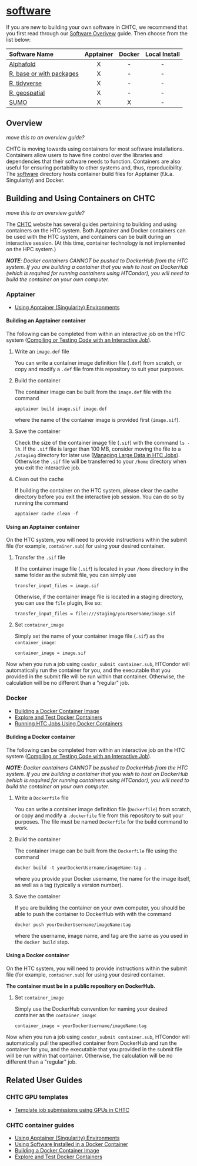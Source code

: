 # [software](/software/)

If you are new to building your own software in CHTC, we recommend that you 
first read through our [Software Overivew]() guide. Then choose from the list 
below: 

| Software Name | Apptainer | Docker | Local Install | 
| :--- | :---: | :---: | :---: |
| [Alphafold](AlphaFold) | X | - | - | 
| [R, base or with packages](R/base-R) | X | - | - | 
| [R, tidyverse](R/tidyverse) | X | - | - | 
| [R, geospatial](R/geospatial) | X | - | - | 
| [SUMO](SUMO) | X | X | - | 

## Overview

*move this to an overview guide?*

CHTC is moving towards using containers for most software installations.
Containers allow users to have fine control over the libraries and dependencies that their software needs to function.
Containers are also useful for ensuring portability to other systems and, thus, reproducibility.
The [software](/software/) directory hosts container build files for Apptainer (f.k.a. Singularity) and Docker.

## Building and Using Containers on CHTC

*move this to an overview guide?*

The [CHTC](https://chtc.cs.wisc.edu) website has several guides pertaining to building and using containers on the 
HTC system.
Both Apptainer and Docker containers can be used with the HTC system, and containers can be built during an 
interactive session.
(At this time, container technology is not implemented on the HPC system.)

***NOTE**: Docker containers CANNOT be pushed to DockerHub from the HTC system.
If you are building a container that you wish to host on DockerHub (which is required for running containers using 
HTCondor), you will need to build the container on your own computer.*

### Apptainer

* [Using Apptainer \(Singularity\) Environments](https://chtc.cs.wisc.edu/uw-research-computing/singularity-htc)

#### Building an Apptainer container

The following can be completed from within an interactive job on the HTC system 
([Compiling or Testing Code with an Interactive Job](https://chtc.cs.wisc.edu/uw-research-computing/inter-submit)).

1. Write an `image.def` file

   You can write a container image definition file (`.def`) from scratch, or copy and modify a `.def` file from 
   this repository to suit your purposes.

2. Build the container

   The container image can be built from the `image.def` file with the command
   ```
   apptainer build image.sif image.def
   ```
   where the name of the container image is provided first (`image.sif`).
   
3. Save the container

   Check the size of the container image file (`.sif`) with the command `ls -lh`. 
   If the `.sif` file is larger than 100 MB, consider moving the file to a `/staging` directory for later use 
   ([Managing Large Data in HTC Jobs](https://chtc.cs.wisc.edu/uw-research-computing/file-avail-largedata)).
   Otherwise the `.sif` file will be transferred to your `/home` directory when you exit the interactive job.
   
4. Clean out the cache

   If building the container on the HTC system, please clear the cache directory before you exit the interactive
   job session.
   You can do so by running the command
   ```
   apptainer cache clean -f
   ```
   
#### Using an Apptainer container

On the HTC system, you will need to provide instructions within the submit file (for example, `container.sub`) 
for using your desired container.

1. Transfer the `.sif` file

   If the container image file (`.sif`) is located in your `/home` directory in the same folder as the submit file, 
   you can simply use
   ```
   transfer_input_files = image.sif
   ```
   Otherwise, if the container image file is located in a staging directory, you can use the `file` plugin, like so:
   ```
   transfer_input_files = file:///staging/yourUsername/image.sif
   ```
   
2. Set `container_image`

   Simply set the name of your container image file (`.sif`) as the `container_image`:
   ```
   container_image = image.sif
   ```

Now when you run a job using `condor_submit container.sub`, HTCondor will automatically run the container for you,
and the executable that you provided in the submit file will be run within that container.
Otherwise, the calculation will be no different than a "regular" job.

### Docker

* [Building a Docker Container Image](https://chtc.cs.wisc.edu/uw-research-computing/docker-build)
* [Explore and Test Docker Containers](https://chtc.cs.wisc.edu/uw-research-computing/docker-test)
* [Running HTC Jobs Using Docker Containers](https://chtc.cs.wisc.edu/uw-research-computing/docker-jobs)

#### Building a Docker container

The following can be completed from within an interactive job on the HTC system 
([Compiling or Testing Code with an Interactive Job](https://chtc.cs.wisc.edu/uw-research-computing/inter-submit)).

***NOTE**: Docker containers CANNOT be pushed to DockerHub from the HTC system.
If you are building a container that you wish to host on DockerHub (which is required for running containers using 
HTCondor), you will need to build the container on your own computer.*

1. Write a `Dockerfile` file

   You can write a container image definition file (`Dockerfile`) from scratch, or copy and modify a `.dockerfile` file 
   from this repository to suit your purposes.
   The file must be named `Dockerfile` for the build command to work.
   
2. Build the container

   The container image can be built from the `Dockerfile` file using the command
   ```
   docker build -t yourDockerUsername/imageName:tag .
   ```
   where you provide your Docker username, the name for the image itself, as well as a tag (typically a version number).
   
3. Save the container

   If you are building the container on your own computer, you should be able to push the container to DockerHub with
   with the command
   ```
   docker push yourDockerUsername/imageName:tag
   ```
   where the username, image name, and tag are the same as you used in the `docker build` step.
   
#### Using a Docker container

On the HTC system, you will need to provide instructions within the submit file (for example, `container.sub`) 
for using your desired container.

**The container must be in a public repository on DockerHub.**
   
1. Set `container_image`

   Simply use the DockerHub convention for naming your desired container as the `container_image`:
   ```
   container_image = yourDockerUsername/imageName:tag
   ```

Now when you run a job using `condor_submit container.sub`, HTCondor will automatically pull the specified container
from DockerHub and run the container for you, and the executable that you provided in the submit file will be run 
within that container.
Otherwise, the calculation will be no different than a "regular" job.

## Related User Guides

### CHTC GPU templates

- [Template job submissions using GPUs in CHTC](https://github.com/CHTC/templates-GPUs)

### CHTC container guides

- [Using Apptainer (Singularity) Environments](https://chtc.cs.wisc.edu/uw-research-computing/singularity-htc)
- [Using Software Installed in a Docker Container](https://chtc.cs.wisc.edu/uw-research-computing/docker-jobs)
- [Building a Docker Container Image](https://chtc.cs.wisc.edu/uw-research-computing/docker-build)
- [Explore and Test Docker Containers](https://chtc.cs.wisc.edu/uw-research-computing/docker-test)

